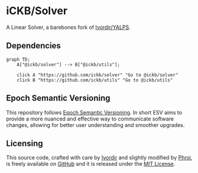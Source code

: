 # iCKB/Solver

A Linear Solver, a barebones fork of [Ivordir/YALPS](https://github.com/Ivordir/YALPS).

## Dependencies

```mermaid
graph TD;
    A["@ickb/solver"] --> B["@ickb/utils"];

    click A "https://github.com/ickb/solver" "Go to @ickb/solver"
    click B "https://github.com/ickb/utils" "Go to @ickb/utils"
```

## Epoch Semantic Versioning

This repository follows [Epoch Semantic Versioning](https://antfu.me/posts/epoch-semver). In short ESV aims to provide a more nuanced and effective way to communicate software changes, allowing for better user understanding and smoother upgrades.

## Licensing

This source code, crafted with care by [Ivordir](https://github.com/Ivordir) and slightly modified by [Phroi](https://phroi.com/), is freely available on [GitHub](https://github.com/ickb/solver) and it is released under the [MIT License](./LICENSE).